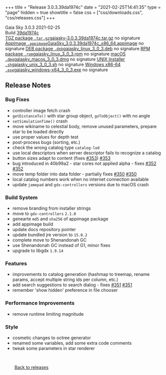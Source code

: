 +++
title = "Release 3.0.3.39da1974c"
date = "2021-02-25T14:41:35"
type = "page"
hidden = true
showtitle = false
css = ["css/downloads.css", "css/releases.css"]
+++

<div class="download-container">
<div id="download-title">
<i class="gs-mdi-tag"></i>
Gaia Sky <span class="downloads-version">3.0.3</span> 
<time class="downloads-releasedate" datetime="2021-02-25T14:41:35" title="Published: 2021-02-25T14:41:35"><i class="gs-mdi-calendar"></i> 2021-02-25</time>
<div class="downloads-build">Build <a href='https://codeberg.org/gaiasky/gaiasky/commit/39da1974c' target='_blank'>39da1974c</a></div></div>
<div class="download-section">
<a href="https://gaia.ari.uni-heidelberg.de/gaiasky/releases/3.0.3.39da1974c/gaiasky-3.0.3.39da1974c.tar.gz" class="download-button"><i class="gs-mdi-zip-box icon-button"></i> TGZ package <code>.tar.gz</code><span class="download-sub">gaiasky-3.0.3.39da1974c.tar.gz</span></a>
<span class="signature">no signature</span>
<a href="https://gaia.ari.uni-heidelberg.de/gaiasky/releases/3.0.3.39da1974c/GaiaSky_3.0.3.39da1974c_x86_64.appimage" class="download-button"><i class="gs-material-symbols-box icon-button"></i> AppImage <code>.appimage</code><span class="download-sub">GaiaSky_3.0.3.39da1974c_x86_64.appimage</span></a>
<span class="signature">no signature</span>
<a href="https://gaia.ari.uni-heidelberg.de/gaiasky/releases/3.0.3.39da1974c/gaiasky_linux_3_0_3.deb" class="download-button"><i class="gs-mdi-debian icon-button"></i> DEB package <code>.deb</code><span class="download-sub">gaiasky_linux_3_0_3.deb</span></a>
<span class="signature">no signature</span>
<a href="https://gaia.ari.uni-heidelberg.de/gaiasky/releases/3.0.3.39da1974c/gaiasky_linux_3_0_3.rpm" class="download-button"><i class="gs-mdi-fedora icon-button"></i> RPM package <code>.rpm</code><span class="download-sub">gaiasky_linux_3_0_3.rpm</span></a>
<span class="signature">no signature</span>
<a href="https://gaia.ari.uni-heidelberg.de/gaiasky/releases/3.0.3.39da1974c/gaiasky_macos_3_0_3.dmg" class="download-button"><i class="gs-fa6-brands-apple icon-button"></i> macOS <code>.dmg</code><span class="download-sub">gaiasky_macos_3_0_3.dmg</span></a>
<span class="signature">no signature</span>
<a href="https://gaia.ari.uni-heidelberg.de/gaiasky/releases/3.0.3.39da1974c/gaiasky_unix_3_0_3.sh" class="download-button"><i class="gs-token-unix icon-button"></i> UNIX Installer <code>.sh</code><span class="download-sub">gaiasky_unix_3_0_3.sh</span></a>
<span class="signature">no signature</span>
<a href="https://gaia.ari.uni-heidelberg.de/gaiasky/releases/3.0.3.39da1974c/gaiasky_windows-x64_3_0_3.exe" class="download-button"><i class="gs-fa6-brands-windows icon-button"></i> Windows x86-64 <code>.exe</code><span class="download-sub">gaiasky_windows-x64_3_0_3.exe</span></a>
<span class="signature">no signature</span>
</div>
</div>

<section class="release-notes">

# Release Notes

### Bug Fixes
- controller image fetch crash 
- `getDistanceTo()` with star group object, `goToObject()` with no angle 
- `setSimulationTime()` crash 
- move wikiname to celestial body, remove unused parameters, prepare star to be loaded directly 
- use proper values for depth test 
- post-process bugs (sorting, etc.) 
- check the wrong catalog type `catalog-lod`
- use local descriptors when server descriptor fails to recognize a catalog 
- button sizes adapt to content (fixes [#353](https://gitlab.com/langurmonkey/gaiasky/issues/353)) [#353](https://gitlab.com/langurmonkey/gaiasky/issues/353) 
- bug introduced in 40b99a2 - star cores not applied alpha - fixes [#352](https://gitlab.com/langurmonkey/gaiasky/issues/352) [#352](https://gitlab.com/langurmonkey/gaiasky/issues/352) 
- move temp folder into data folder - partially fixes [#350](https://gitlab.com/langurmonkey/gaiasky/issues/350) [#350](https://gitlab.com/langurmonkey/gaiasky/issues/350) 
- local catalog numbers work when no internet connection available 
- update `jamepad` and `gdx-controllers` versions due to macOS crash 

### Build System
- remove branding from installer strings 
- move to `gdx-controllers` `2.1.0`
- genearte `md5` and `sha256` of appimage package 
- add appimage build 
- update docs repository pointer 
- update bundled jre version to `15.0.2`
- complete move to Shenandonah GC 
- use Shenandonah GC instead of G1, minor fixes 
- upgrade to libgdx `1.9.14`

### Features
- improvements to catalog generation (hashmap to treemap, rename params, accept multiple string ids per column, etc.) 
- add search suggestions to search dialog - fixes [#351](https://gitlab.com/langurmonkey/gaiasky/issues/351) [#351](https://gitlab.com/langurmonkey/gaiasky/issues/351) 
- remember 'show hidden' preference in file chooser 

### Performance Improvements
- remove runtime limiting magnitude 

### Style
- cosmetic changes to octree generator 
- renamed some variables, add some extra code comments 
- tweak some parameters in star renderer 
</section>


<p class="center-text" style="padding: 30px;"><a href="/downloads/releases"><i class="gs-mdi-arrow-left-bold-circle"></i> Back to releases</a>
</p>

